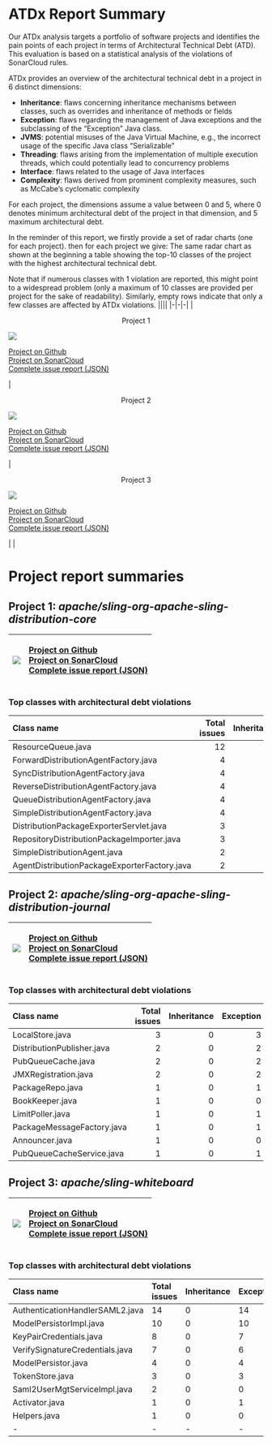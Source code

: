 # ATDx Report Summary
Our ATDx analysis targets a portfolio of software projects and identifies the pain points of each project in terms of Architectural Technical Debt (ATD). This evaluation is based on a statistical analysis of the violations of SonarCloud rules.

ATDx provides an overview of the architectural technical debt in a project  in 6 distinct dimensions:
* **Inheritance**: flaws concerning inheritance mechanisms between classes, such as overrides and inheritance of methods or fields
* **Exception**: flaws regarding the management of Java exceptions and the subclassing of the “Exception” Java class.
* **JVMS**: potential misuses of the Java Virtual Machine, e.g., the incorrect usage of the specific Java class “Serializable”
* **Threading**: flaws arising from the implementation of multiple execution threads, which could potentially lead to concurrency problems
* **Interface**: flaws related to the usage of Java interfaces
* **Complexity**: flaws derived from prominent complexity measures, such as McCabe’s cyclomatic complexity

For each project, the dimensions assume a value between 0 and 5, where 0 denotes minimum architectural debt of the project in that dimension, and 5 maximum architectural debt.

In the reminder of this report, we firstly provide a set of radar charts (one for each project). then for each project we give:
The same radar chart as shown at the beginning
 a table showing the top-10 classes of the project with the highest architectural technical debt.

Note that if numerous classes with 1 violation are reported, this might point to a widespread problem (only a maximum of 10 classes are provided per project for the sake of readability). Similarly, empty rows indicate that only a few classes are affected by ATDx violations.
||||
|-|-|-|
|<p align="center">Project 1</p><img src="https://github.com/robertoverdecchia/ATDx_report_sandbox/blob/master/plots/apache_sling-org-apache-sling-distribution-core.jpg"/> <p style="text-align:left">[Project on Github](https://github.com/apache/sling-org-apache-sling-distribution-core) <br> [Project on SonarCloud ](https://sonarcloud.io/dashboard?id=apache_sling-org-apache-sling-distribution-core) <br> [Complete issue report (JSON)](https://github.com/robertoverdecchia/ATDx_report_sandbox/blob/master/jsons/apache_sling-org-apache-sling-distribution-core.json)</p>|<p align="center">Project 2</p><img src="https://github.com/robertoverdecchia/ATDx_report_sandbox/blob/master/plots/apache_sling-org-apache-sling-distribution-journal.jpg"/> <p style="text-align:left">[Project on Github](https://github.com/apache/sling-org-apache-sling-distribution-journal) <br> [Project on SonarCloud ](https://sonarcloud.io/dashboard?id=apache_sling-org-apache-sling-distribution-journal) <br> [Complete issue report (JSON)](https://github.com/robertoverdecchia/ATDx_report_sandbox/blob/master/jsons/apache_sling-org-apache-sling-distribution-journal.json)</p>|<p align="center">Project 3</p><img src="https://github.com/robertoverdecchia/ATDx_report_sandbox/blob/master/plots/apache_sling-whiteboard.jpg"/> <p style="text-align:left">[Project on Github](https://github.com/apache/sling-whiteboard) <br> [Project on SonarCloud ](https://sonarcloud.io/dashboard?id=apache_sling-whiteboard) <br> [Complete issue report (JSON)](https://github.com/robertoverdecchia/ATDx_report_sandbox/blob/master/jsons/apache_sling-whiteboard.json)</p>
 | |

# Project report summaries
## Project 1: _apache/sling-org-apache-sling-distribution-core_
|<img src="https://github.com/robertoverdecchia/ATDx_report_sandbox/blob/master/plots/apache_sling-org-apache-sling-distribution-core.jpg"/>|<p style="text-align:left">[Project on Github](https://github.com/apache/sling-org-apache-sling-distribution-core) <br> [Project on SonarCloud ](https://sonarcloud.io/dashboard?id=apache_sling-org-apache-sling-distribution-core) <br> [Complete issue report (JSON)](https://github.com/robertoverdecchia/ATDx_report_sandbox/blob/master/jsons/apache_sling-org-apache-sling-distribution-core.json)</p>
|-|-|
### Top classes with architectural debt violations
| Class name                                   |   Total issues |   Inheritance |   Exception |   JVMS |   Interface |   Threading |   Complexity | Fully qualified class name                                                                                       |
|:---------------------------------------------|---------------:|--------------:|------------:|-------:|------------:|------------:|-------------:|:-----------------------------------------------------------------------------------------------------------------|
| ResourceQueue.java                           |             12 |             0 |          12 |      0 |           0 |           0 |            0 | src/main/java/org/apache/sling/distribution/queue/impl/resource/ResourceQueue.java                               |
| ForwardDistributionAgentFactory.java         |              4 |             4 |           0 |      0 |           0 |           0 |            0 | src/main/java/org/apache/sling/distribution/agent/impl/ForwardDistributionAgentFactory.java                      |
| SyncDistributionAgentFactory.java            |              4 |             4 |           0 |      0 |           0 |           0 |            0 | src/main/java/org/apache/sling/distribution/agent/impl/SyncDistributionAgentFactory.java                         |
| ReverseDistributionAgentFactory.java         |              4 |             4 |           0 |      0 |           0 |           0 |            0 | src/main/java/org/apache/sling/distribution/agent/impl/ReverseDistributionAgentFactory.java                      |
| QueueDistributionAgentFactory.java           |              4 |             4 |           0 |      0 |           0 |           0 |            0 | src/main/java/org/apache/sling/distribution/agent/impl/QueueDistributionAgentFactory.java                        |
| SimpleDistributionAgentFactory.java          |              4 |             4 |           0 |      0 |           0 |           0 |            0 | src/main/java/org/apache/sling/distribution/agent/impl/SimpleDistributionAgentFactory.java                       |
| DistributionPackageExporterServlet.java      |              3 |             0 |           3 |      0 |           0 |           0 |            0 | src/main/java/org/apache/sling/distribution/servlet/DistributionPackageExporterServlet.java                      |
| RepositoryDistributionPackageImporter.java   |              3 |             0 |           3 |      0 |           0 |           0 |            0 | src/main/java/org/apache/sling/distribution/packaging/impl/importer/RepositoryDistributionPackageImporter.java   |
| SimpleDistributionAgent.java                 |              2 |             0 |           0 |      0 |           2 |           0 |            0 | src/main/java/org/apache/sling/distribution/agent/impl/SimpleDistributionAgent.java                              |
| AgentDistributionPackageExporterFactory.java |              2 |             0 |           2 |      0 |           0 |           0 |            0 | src/main/java/org/apache/sling/distribution/packaging/impl/exporter/AgentDistributionPackageExporterFactory.java |

## Project 2: _apache/sling-org-apache-sling-distribution-journal_
|<img src="https://github.com/robertoverdecchia/ATDx_report_sandbox/blob/master/plots/apache_sling-org-apache-sling-distribution-journal.jpg"/>|<p style="text-align:left">[Project on Github](https://github.com/apache/sling-org-apache-sling-distribution-journal) <br> [Project on SonarCloud ](https://sonarcloud.io/dashboard?id=apache_sling-org-apache-sling-distribution-journal) <br> [Complete issue report (JSON)](https://github.com/robertoverdecchia/ATDx_report_sandbox/blob/master/jsons/apache_sling-org-apache-sling-distribution-journal.json)</p>
|-|-|
### Top classes with architectural debt violations
| Class name                 |   Total issues |   Inheritance |   Exception |   JVMS |   Interface |   Threading |   Complexity | Fully qualified class name                                                                    |
|:---------------------------|---------------:|--------------:|------------:|-------:|------------:|------------:|-------------:|:----------------------------------------------------------------------------------------------|
| LocalStore.java            |              3 |             0 |           3 |      0 |           0 |           0 |            0 | src/main/java/org/apache/sling/distribution/journal/impl/subscriber/LocalStore.java           |
| DistributionPublisher.java |              2 |             0 |           2 |      0 |           0 |           0 |            0 | src/main/java/org/apache/sling/distribution/journal/impl/publisher/DistributionPublisher.java |
| PubQueueCache.java         |              2 |             0 |           2 |      0 |           0 |           0 |            0 | src/main/java/org/apache/sling/distribution/journal/impl/queue/impl/PubQueueCache.java        |
| JMXRegistration.java       |              2 |             0 |           2 |      0 |           0 |           0 |            0 | src/main/java/org/apache/sling/distribution/journal/impl/shared/JMXRegistration.java          |
| PackageRepo.java           |              1 |             0 |           1 |      0 |           0 |           0 |            0 | src/main/java/org/apache/sling/distribution/journal/impl/publisher/PackageRepo.java           |
| BookKeeper.java            |              1 |             0 |           0 |      0 |           1 |           0 |            0 | src/main/java/org/apache/sling/distribution/journal/impl/subscriber/BookKeeper.java           |
| LimitPoller.java           |              1 |             0 |           1 |      0 |           0 |           0 |            0 | src/main/java/org/apache/sling/distribution/journal/impl/shared/LimitPoller.java              |
| PackageMessageFactory.java |              1 |             0 |           1 |      0 |           0 |           0 |            0 | src/main/java/org/apache/sling/distribution/journal/impl/publisher/PackageMessageFactory.java |
| Announcer.java             |              1 |             0 |           0 |      0 |           1 |           0 |            0 | src/main/java/org/apache/sling/distribution/journal/impl/subscriber/Announcer.java            |
| PubQueueCacheService.java  |              1 |             0 |           1 |      0 |           0 |           0 |            0 | src/main/java/org/apache/sling/distribution/journal/impl/queue/impl/PubQueueCacheService.java |

## Project 3: _apache/sling-whiteboard_
|<img src="https://github.com/robertoverdecchia/ATDx_report_sandbox/blob/master/plots/apache_sling-whiteboard.jpg"/>|<p style="text-align:left">[Project on Github](https://github.com/apache/sling-whiteboard) <br> [Project on SonarCloud ](https://sonarcloud.io/dashboard?id=apache_sling-whiteboard) <br> [Complete issue report (JSON)](https://github.com/robertoverdecchia/ATDx_report_sandbox/blob/master/jsons/apache_sling-whiteboard.json)</p>
|-|-|
### Top classes with architectural debt violations
| Class name                      | Total issues   | Inheritance   | Exception   | JVMS   | Interface   | Threading   | Complexity   | Fully qualified class name                                                                     |
|:--------------------------------|:---------------|:--------------|:------------|:-------|:------------|:------------|:-------------|:-----------------------------------------------------------------------------------------------|
| AuthenticationHandlerSAML2.java | 14             | 0             | 14          | 0      | 0           | 0           | 0            | saml-handler/src/main/java/org/apache/sling/auth/saml2/AuthenticationHandlerSAML2.java         |
| ModelPersistorImpl.java         | 10             | 0             | 10          | 0      | 0           | 0           | 0            | SlingModelPersist/src/main/java/org/apache/sling/models/persistor/impl/ModelPersistorImpl.java |
| KeyPairCredentials.java         | 8              | 0             | 7           | 0      | 1           | 0           | 0            | saml-handler/src/main/java/org/apache/sling/auth/saml2/sp/KeyPairCredentials.java              |
| VerifySignatureCredentials.java | 7              | 0             | 6           | 0      | 1           | 0           | 0            | saml-handler/src/main/java/org/apache/sling/auth/saml2/sp/VerifySignatureCredentials.java      |
| ModelPersistor.java             | 4              | 0             | 4           | 0      | 0           | 0           | 0            | SlingModelPersist/src/main/java/org/apache/sling/models/persistor/ModelPersistor.java          |
| TokenStore.java                 | 3              | 0             | 3           | 0      | 0           | 0           | 0            | saml-handler/src/main/java/org/apache/sling/auth/saml2/TokenStore.java                         |
| Saml2UserMgtServiceImpl.java    | 2              | 0             | 0           | 0      | 2           | 0           | 0            | saml-handler/src/main/java/org/apache/sling/auth/saml2/impl/Saml2UserMgtServiceImpl.java       |
| Activator.java                  | 1              | 0             | 1           | 0      | 0           | 0           | 0            | saml-handler/src/main/java/org/apache/sling/auth/saml2/Activator.java                          |
| Helpers.java                    | 1              | 0             | 0           | 0      | 1           | 0           | 0            | saml-handler/src/main/java/org/apache/sling/auth/saml2/Helpers.java                            |
| -                               | -              | -             | -           | -      | -           | -           | -            | -                                                                                              |

